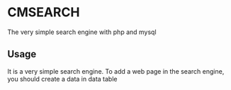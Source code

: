 # CMSEARCH
The very simple search engine with php and mysql

## Usage
It is a very simple search engine. To add a web page in the search engine, you should create a data in data table
